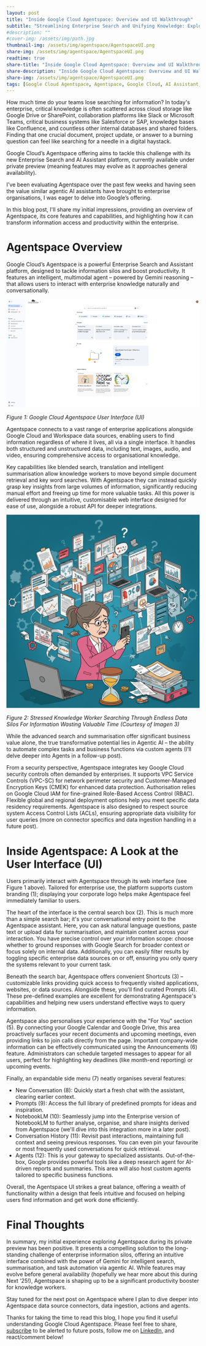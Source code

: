 ```yaml
---
layout: post
title: "Inside Google Cloud Agentspace: Overview and UI Walkthrough"
subtitle: "Streamlining Enterprise Search and Unifying Knowledge: Exploring the Agentspace Interface"
#description: ""
#cover-img: /assets/img/path.jpg
thumbnail-img: /assets/img/agentspace/AgentspaceUI.png
share-img: /assets/img/agentspace/AgentspaceUI.png
readtime: true
share-title: "Inside Google Cloud Agentspace: Overview and UI Walkthrough"
share-description: "Inside Google Cloud Agentspace: Overview and UI Walkthrough"
share-img: /assets/img/agentspace/AgentspaceUI.png
tags: [Google Cloud Agentspace, Agentspace, Google Cloud, AI Assistant, Enterprise Search, Generative AI, First Look, UI Walkthrough, Agentspace Overview]
---
```

How much time do your teams lose searching for information? In today's enterprise, critical knowledge is often scattered across cloud storage like Google Drive or SharePoint, collaboration platforms like Slack or Microsoft Teams, critical business systems like Salesforce or SAP, knowledge bases like Confluence, and countless other internal databases and shared folders. Finding that one crucial document, project update, or answer to a burning question can feel like searching for a needle in a digital haystack. 

Google Cloud’s Agentspace offering aims to tackle this challenge with its new Enterprise Search and AI Assistant platform, currently available under private preview (meaning features may evolve as it approaches general availability). 

I've been evaluating Agentspace over the past few weeks and having seen the value similar agentic AI assistants have brought to enterprise organisations, I was eager to delve into Google’s offering.

In this blog post, I'll share my initial impressions, providing an overview of Agentspace, its core features and capabilities, and highlighting how it can transform information access and productivity within the enterprise.

# Agentspace Overview
Google Cloud’s Agentspace is a powerful Enterprise Search and Assistant platform, designed to tackle information silos and boost productivity. It features an intelligent, multimodal agent – powered by Gemini reasoning – that allows users to interact with enterprise knowledge naturally and conversationally.

![Google Cloud Agentspace User Interface (UI)](/assets/img/agentspace/AgentspaceUI.png "Google Cloud Agentspace User Interface (UI")

*Figure 1: Google Cloud Agentspace User Interface (UI)*

Agentspace connects to a vast range of enterprise applications alongside Google Cloud and Workspace data sources, enabling users to find information regardless of where it lives, all via a single interface. It handles both structured and unstructured data, including text, images, audio, and video, ensuring comprehensive access to organisational knowledge.

Key capabilities like blended search, translation and intelligent summarisation allow knowledge workers to move beyond simple document retrieval and key word searches. With Agentspace they can instead quickly grasp key insights from large volumes of information, significantly reducing manual effort and freeing up time for more valuable tasks. All this power is delivered through an intuitive, customisable web interface designed for ease of use, alongside a robust API for deeper integrations.

![Stressed Knowledge Worker Searching Through Endless Data Silos For Information Wasting Valuable Time](/assets/img/agentspace/agentspacesearchingdata.png "Stressed Knowledge Worker Searching Through Endless Data Silos For Information Wasting Valuable Time")

*Figure 2: Stressed Knowledge Worker Searching Through Endless Data Silos For Information Wasting Valuable Time (Courtesy of Imagen 3)*

While the advanced search and summarisation offer significant business value alone, the true transformative potential lies in Agentic AI – the ability to automate complex tasks and business functions via custom agents (I’ll delve deeper into Agents in a follow-up post).

From a security perspective, Agentspace integrates key Google Cloud security controls often demanded by enterprises. It supports VPC Service Controls (VPC-SC) for network perimeter security and Customer-Managed Encryption Keys (CMEK) for enhanced data protection. Authorisation relies on Google Cloud IAM for fine-grained Role-Based Access Control (RBAC). Flexible global and regional deployment options help you meet specific data residency requirements. Agentspace is also designed to respect source system Access Control Lists (ACLs), ensuring appropriate data visibility for user queries (more on connector specifics and data ingestion handling in a future post).

# Inside Agentspace: A Look at the User Interface (UI)

Users primarily interact with Agentspace through its web interface (see Figure 1 above). Tailored for enterprise use, the platform supports custom branding (1); displaying your corporate logo helps make Agentspace feel immediately familiar to users.

The heart of the interface is the central search box (2). This is much more than a simple search bar; it's your conversational entry point to the Agentspace assistant. Here, you can ask natural language questions, paste text or upload data for summarisation, and maintain context across your interaction. You have precise control over your information scope: choose whether to ground responses with Google Search for broader context or focus solely on internal data. Additionally, you can easily filter results by toggling specific enterprise data sources on or off, ensuring you only query the systems relevant to your current task.

Beneath the search bar, Agentspace offers convenient Shortcuts (3) – customizable links providing quick access to frequently visited applications, websites, or data sources. Alongside these, you'll find curated Prompts (4). These pre-defined examples are excellent for demonstrating Agentspace's capabilities and helping new users understand effective ways to query information.

Agentspace also personalises your experience with the "For You" section (5). By connecting your Google Calendar and Google Drive, this area proactively surfaces your recent documents and upcoming meetings, even providing links to join calls directly from the page. Important company-wide information can be effectively communicated using the Announcements (6) feature. Administrators can schedule targeted messages to appear for all users, perfect for highlighting key deadlines (like month-end reporting) or upcoming events.

Finally, an expandable side menu (7) neatly organises several features:
- New Conversation (8): Quickly start a fresh chat with the assistant, clearing earlier context.
- Prompts (9): Access the full library of predefined prompts for ideas and inspiration.
- NotebookLM (10): Seamlessly jump into the Enterprise version of NotebookLM to further analyse, organise, and share insights derived from Agentspace (we'll dive into this integration more in a later post).
- Conversation History (11): Revisit past interactions, maintaining full context and seeing previous responses. You can even pin your favourite or most frequently used conversations for quick retrieval.
- Agents (12): This is your gateway to specialized assistants. Out-of-the-box, Google provides powerful tools like a deep research agent for AI-driven reports and summaries. This area will also host custom agents tailored to specific business functions.

Overall, the Agentspace UI strikes a great balance, offering a wealth of functionality within a design that feels intuitive and focused on helping users find information and get work done efficiently.

# Final Thoughts

In summary, my initial experience exploring Agentspace during its private preview has been positive. It presents a compelling solution to the long-standing challenge of enterprise information silos, offering an intuitive interface combined with the power of Gemini for intelligent search, summarisation, and task automation via agentic AI. While features may evolve before general availability (hopefully we hear more about this during Next ‘25!), Agentspace is shaping up to be a significant productivity booster for knowledge workers. 

Stay tuned for the next post on Agentspace where I plan to dive deeper into Agentspace data source connectors, data ingestion, actions and agents.

Thanks for taking the time to read this blog, I hope you find it useful understanding Google Cloud Agentspace. Please feel free to share, [subscribe](https://www.cloudbabble.co.uk/subscribe) to be alerted to future posts, follow me on [LinkedIn](https://linkedin.com/in/jamiethompson85), and react/comment below! 

